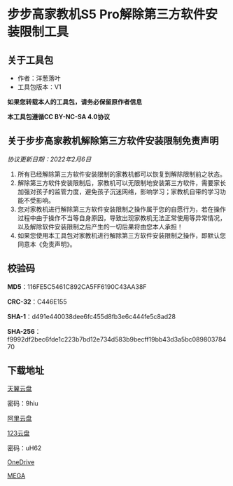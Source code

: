 # 步步高家教机S5 Pro解除第三方软件安装限制工具

## 关于工具包
- 作者：洋葱落叶
- 工具包版本：V1

**如果您转载本人的工具包，请务必保留原作者信息**

**本工具包遵循CC BY-NC-SA 4.0协议**

## 关于步步高家教机解除第三方软件安装限制免责声明
*协议更新日期：2022年2月6日*
1. 所有已经解除第三方软件安装限制的家教机都可以恢复到解除限制前之状态。
2. 解除第三方软件安装限制后，家教机可以无限制地安装第三方软件，需要家长加强对孩子的监管力度，避免孩子沉迷网络，影响学习；家教机自带的学习功能不受影响。
3. 您对家教机进行解除第三方软件安装限制之操作属于您的自愿行为，若在操作过程中由于操作不当等自身原因，导致出现家教机无法正常使用等异常情况，以及解除软件安装限制之后产生的一切后果将由您本人承担！
4. 如果您使用本工具包对家教机进行解除第三方软件安装限制之操作，即默认您同意本《免责声明》。

## 校验码
**MD5**：116FE5C5461C892CA5FF6190C43AA38F

**CRC-32**：C446E155

**SHA-1**：d491e440038dee6fc455d8fb3e6c444fe5c8ad28

**SHA-256**：f9992df2bec6fde1c223b7bd12e734d583b9becff19bb43d3a5bc08980378470

## 下载地址
[天翼云盘](https://cloud.189.cn/t/iAVNRjnUVRfu)

密码：9hiu

[阿里云盘](https://www.aliyundrive.com/s/oSfEn4XVicU)

[123云盘](https://www.123pan.com/s/FbyrVv-8AqBH)

密码：uH62

[OneDrive](https://dljz-my.sharepoint.com/:f:/g/personal/ycly_nii_ink/Ej5PP8roABNLmiSu6_00SFwBfM46vzEE8gSyerBP7uNXRA?e=4AEYzB)

[MEGA](https://mega.nz/folder/0b0UGADC#Q9ki_S0TqkasaRDMvR8bnw)
